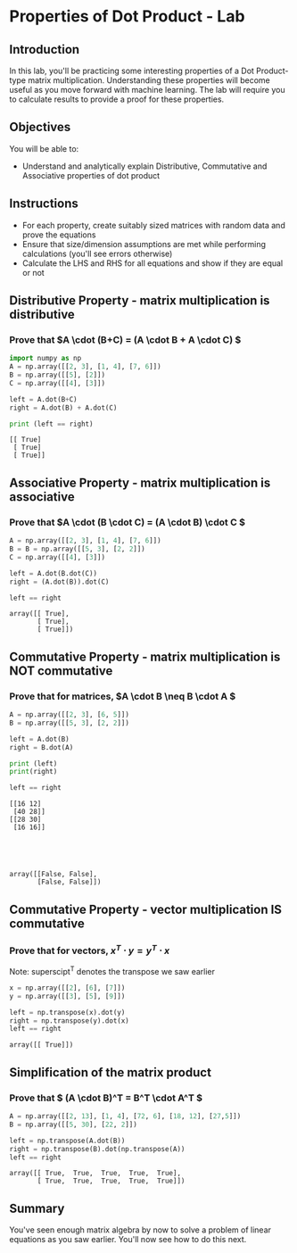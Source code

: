 
# Properties of Dot Product - Lab

## Introduction

In this lab, you'll be practicing some interesting properties of a Dot Product-type matrix multiplication. Understanding these properties will become useful as you move forward with machine learning. The lab will require you to calculate results to provide a proof for these properties.

## Objectives
You will be able to:
* Understand and analytically explain Distributive, Commutative and Associative properties of dot product

## Instructions

* For each property, create suitably sized matrices with random data and prove the equations 
* Ensure that size/dimension assumptions are met while performing calculations (you'll see errors otherwise)
* Calculate the LHS and RHS for all equations and show if they are equal or not

## Distributive Property - matrix multiplication is distributive

### Prove that $A \cdot (B+C) = (A \cdot B + A \cdot C) $


```python
import numpy as np
A = np.array([[2, 3], [1, 4], [7, 6]])
B = np.array([[5], [2]])
C = np.array([[4], [3]])

left = A.dot(B+C)
right = A.dot(B) + A.dot(C)

print (left == right)
```

    [[ True]
     [ True]
     [ True]]


## Associative Property - matrix multiplication is associative
### Prove that $A \cdot (B \cdot C) = (A \cdot B) \cdot C $


```python
A = np.array([[2, 3], [1, 4], [7, 6]])
B = B = np.array([[5, 3], [2, 2]])
C = np.array([[4], [3]])

left = A.dot(B.dot(C))
right = (A.dot(B)).dot(C)

left == right
```




    array([[ True],
           [ True],
           [ True]])



## Commutative Property - matrix multiplication is NOT commutative
### Prove that for matrices, $A \cdot B \neq B \cdot A $


```python
A = np.array([[2, 3], [6, 5]])
B = np.array([[5, 3], [2, 2]])

left = A.dot(B)
right = B.dot(A)

print (left)
print(right)

left == right
```

    [[16 12]
     [40 28]]
    [[28 30]
     [16 16]]





    array([[False, False],
           [False, False]])



## Commutative Property -  vector multiplication IS commutative
### Prove that for vectors,  $x^T \cdot y = y^T \cdot x$
Note: superscipt<sup>T</sup> denotes the transpose we saw earlier


```python
x = np.array([[2], [6], [7]])
y = np.array([[3], [5], [9]])

left = np.transpose(x).dot(y)
right = np.transpose(y).dot(x)
left == right
```




    array([[ True]])



## Simplification of the matrix product
### Prove that $ (A \cdot B)^T = B^T \cdot A^T $


```python
A = np.array([[2, 13], [1, 4], [72, 6], [18, 12], [27,5]])
B = np.array([[5, 30], [22, 2]])

left = np.transpose(A.dot(B))
right = np.transpose(B).dot(np.transpose(A))
left == right
```




    array([[ True,  True,  True,  True,  True],
           [ True,  True,  True,  True,  True]])



## Summary 

You've seen enough matrix algebra by now to solve a problem of linear equations as you saw earlier. You'll now see how to do this next. 
